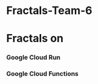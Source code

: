 # Fractals-Team-6

<h1> Fractals on </h1>

<h3>Google Cloud Run</h3>
<h3> Google Cloud Functions </h3>
